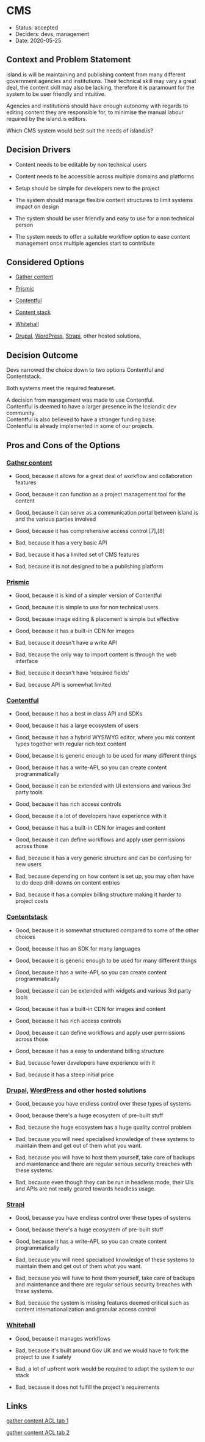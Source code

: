 # CMS

- Status: accepted
- Deciders: devs, management
- Date: 2020-05-25

## Context and Problem Statement

island.is will be maintaining and publishing content from many different government agencies and institutions. Their technical skill may vary a great deal, the content skill may also be lacking, therefore it is paramount for the system to be user friendly and intuitive.

Agencies and institutions should have enough autonomy with regards to editing content they are responsible for, to minimise the manual labour required by the island.is editors.

Which CMS system would best suit the needs of island.is?

## Decision Drivers

- Content needs to be editable by non technical users

- Content needs to be accessible across multiple domains and platforms

- Setup should be simple for developers new to the project

- The system should manage flexible content structures to limit systems impact on design

- The system should be user friendly and easy to use for a non technical person

- The system needs to offer a suitable workflow option to ease content management once multiple agencies start to contribute

## Considered Options

- [Gather content](https://gathercontent.com/)

- [Prismic](https://prismic.io/)

- [Contentful](https://contentful.com/)

- [Content stack](https://www.contentstack.com/)

- [Whitehall](https://docs.publishing.service.gov.uk/apps/whitehall.html)

- [Drupal](https://www.drupal.org/), [WordPress](https://wordpress.org/), [Strapi](https://strapi.io/), other hosted solutions,

## Decision Outcome

Devs narrowed the choice down to two options Contentful and Contentstack.

Both systems meet the required featureset.

A decision from management was made to use Contentful.  
Contentful is deemed to have a larger presence in the Icelandic dev community.  
Contentful is also believed to have a stronger funding base.  
Contentful is already implemented in some of our projects.

## Pros and Cons of the Options

### [Gather content](https://gathercontent.com/)

- Good, because it allows for a great deal of workflow and collaboration features

- Good, because it can function as a project management tool for the content

- Good, because it can serve as a communication portal between island.is and the various parties involved

- Good, because it has comprehensive access control [7],[8]

- Bad, because it has a very basic API

- Bad, because it has a limited set of CMS features

- Bad, because it is not designed to be a publishing platform

### [Prismic](https://prismic.io/)

- Good, because it is kind of a simpler version of Contentful

- Good, because it is simple to use for non technical users

- Good, because image editing & placement is simple but effective

- Good, because it has a built-in CDN for images

- Bad, because it doesn't have a write API

- Bad, because the only way to import content is through the web interface

- Bad, because it doesn't have 'required fields'

- Bad, because API is somewhat limited

### [Contentful](https://contentful.com/)

- Good, because it has a best in class API and SDKs

- Good, because it has a large ecosystem of users

- Good, because it has a hybrid WYSIWYG editor, where you mix content types together with regular rich text content

- Good, because it is generic enough to be used for many different things

- Good, because it has a write-API, so you can create content programmatically

- Good, because it can be extended with UI extensions and various 3rd party tools

- Good, because it has rich access controls

- Good, because it a lot of developers have experience with it

- Good, because it has a built-in CDN for images and content

- Good, because it can define workflows and apply user permissions across those

- Bad, because it has a very generic structure and can be confusing for new users

- Bad, because depending on how content is set up, you may often have to do deep drill-downs on content entries

- Bad, because it has a complex billing structure making it harder to project costs

### [Contentstack](https://www.contentstack.com/)

- Good, because it is somewhat structured compared to some of the other choices

- Good, because it has an SDK for many languages

- Good, because it is generic enough to be used for many different things

- Good, because it has a write-API, so you can create content programmatically

- Good, because it can be extended with widgets and various 3rd party tools

- Good, because it has a built-in CDN for images and content

- Good, because it has rich access controls

- Good, because it can define workflows and apply user permissions across those

- Good, because it has a easy to understand billing structure

- Bad, because fewer developers have experience with it

- Bad, because it has a steep initial price

### [Drupal](https://www.drupal.org/), [WordPress](https://wordpress.org/) and other hosted solutions

- Good, because you have endless control over these types of systems

- Good, because there's a huge ecosystem of pre-built stuff

- Bad, because the huge ecosystem has a huge quality control problem

- Bad, because you will need specialised knowledge of these systems to maintain them and get out of them what you want.

- Bad, because you will have to host them yourself, take care of backups and maintenance and there are regular serious security breaches with these systems.

- Bad, because even though they can be run in headless mode, their UIs and APIs are not really geared towards headless usage.

### [Strapi](https://strapi.io/)

- Good, because you have endless control over these types of systems

- Good, because there's a huge ecosystem of pre-built stuff

- Good, because it has a write-API, so you can create content programmatically

- Bad, because you will need specialised knowledge of these systems to maintain them and get out of them what you want.

- Bad, because you will have to host them yourself, take care of backups and maintenance and there are regular serious security breaches with these systems.

- Bad, because the system is missing features deemed critical such as content internationalization and granular access control

### [Whitehall](https://docs.publishing.service.gov.uk/apps/whitehall.html)

- Good, because it manages workflows

- Bad, because it's built around Gov UK and we would have to fork the project to use it safely

- Bad, a lot of upfront work would be required to adapt the system to our stack

- Bad, because it does not fulfill the project's requirements

## Links

[gather content ACL tab 1](https://share.getcloudapp.com/NQuD7WWP?embed=true)

[gather content ACL tab 2](https://share.getcloudapp.com/04uP5684?embed=true)
